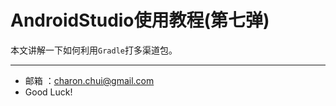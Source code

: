 AndroidStudio使用教程(第七弹)
===

本文讲解一下如何利用`Gradle`打多渠道包。    
	
	                  
		
---

- 邮箱 ：charon.chui@gmail.com  
- Good Luck! 